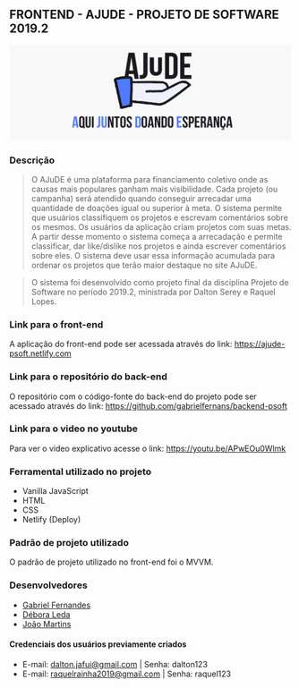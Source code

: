 ## FRONTEND - AJUDE - PROJETO DE SOFTWARE 2019.2

![Ajude logo](/styles/img/wallpaper2.jpg)

### Descrição

>O AJuDE é uma plataforma para financiamento coletivo onde as causas mais populares ganham mais visibilidade. Cada projeto (ou campanha) será atendido quando conseguir arrecadar uma quantidade de doações igual ou superior à meta. O sistema permite que usuários classifiquem os projetos e escrevam comentários sobre os mesmos. Os usuários da aplicação criam projetos com suas metas. A partir desse momento o sistema começa a arrecadação e permite classificar, dar like/dislike nos projetos e ainda escrever comentários sobre eles. O sistema deve usar essa informação acumulada para ordenar os projetos que terão maior destaque no site AJuDE. 

>O sistema foi desenvolvido como projeto final da disciplina Projeto de Software no período 2019.2, ministrada por Dalton Serey e Raquel Lopes.

### Link para o front-end

A aplicação do front-end pode ser acessada através do link: https://ajude-psoft.netlify.com

### Link para o repositório do back-end
O repositório com o código-fonte do back-end do projeto pode ser acessado através do link: https://github.com/gabrielfernans/backend-psoft

### Link para o video no youtube
Para ver o video explicativo acesse o link: https://youtu.be/APwEOu0Wlmk

### Ferramental utilizado no projeto
* Vanilla JavaScript
* HTML
* CSS
* Netlify (Deploy)

### Padrão de projeto utilizado
O padrão de projeto utilizado no front-end foi o MVVM.

### Desenvolvedores
* [Gabriel Fernandes](https://github.com/gabrielfernans)
* [Débora Leda](https://github.com/deboraleda)
* [João Martins](https://github.com/joaobnd)

#### Credenciais dos usuários previamente criados
* E-mail: dalton.jafui@gmail.com  | Senha: dalton123
* E-mail: raquelrainha2019@gmail.com | Senha: raquel123
